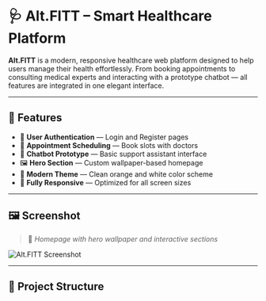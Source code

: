 # 🩺 Alt.FITT – Smart Healthcare Platform

**Alt.FITT** is a modern, responsive healthcare web platform designed to help users manage their health effortlessly. From booking appointments to consulting medical experts and interacting with a prototype chatbot — all features are integrated in one elegant interface.

---

## 🚀 Features

- 🧾 **User Authentication** — Login and Register pages
- 📅 **Appointment Scheduling** — Book slots with doctors
- 🤖 **Chatbot Prototype** — Basic support assistant interface
- 🖼️ **Hero Section** — Custom wallpaper-based homepage
- 🎨 **Modern Theme** — Clean orange and white color scheme
- 📱 **Fully Responsive** — Optimized for all screen sizes

---

## 🖼️ Screenshot

> 📌 *Homepage with hero wallpaper and interactive sections*

![Alt.FITT Screenshot](file:///C:/Users/ayush/OneDrive/Desktop/github%20projects/alt.fitt/Screenshot%202025-06-09%20013046.png)

---

## 📁 Project Structure


